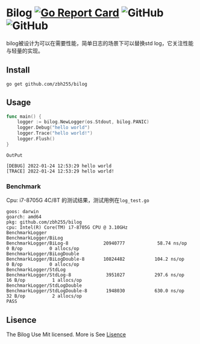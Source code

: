 # Bilog [![Go Report Card](https://goreportcard.com/badge/github.com/zbh255/bilog)](https://goreportcard.com/report/github.com/zbh255/bilog) ![GitHub](https://img.shields.io/github/license/zbh255/bilog) ![GitHub](https://github.com/zbh255/bilog/actions/workflows/go.yml/badge.svg)

bilog被设计为可以在需要性能，简单日志的场景下可以替换std log，它关注性能与轻量的实现。

## Install

```shell
go get github.com/zbh255/bilog
```

## Usage

```go
func main() {
	logger := bilog.NewLogger(os.Stdout, bilog.PANIC)
	logger.Debug("hello world")
	logger.Trace("hello world!")
	logger.Flush()
}
```

`OutPut`

```shell
[DEBUG] 2022-01-24 12:53:29 hello world
[TRACE] 2022-01-24 12:53:29 hello world!
```

### Benchmark

Cpu: i7-8705G 4C/8T 的测试结果，测试用例在`log_test.go`

```shell
goos: darwin
goarch: amd64
pkg: github.com/zbh255/bilog
cpu: Intel(R) Core(TM) i7-8705G CPU @ 3.10GHz
BenchmarkLogger
BenchmarkLogger/BiLog
BenchmarkLogger/BiLog-8         	20940777	        58.74 ns/op	       0 B/op	       0 allocs/op
BenchmarkLogger/BiLogDouble
BenchmarkLogger/BiLogDouble-8   	10824482	       104.2 ns/op	       0 B/op	       0 allocs/op
BenchmarkLogger/StdLog
BenchmarkLogger/StdLog-8        	 3951027	       297.6 ns/op	      16 B/op	       1 allocs/op
BenchmarkLogger/StdLogDouble
BenchmarkLogger/StdLogDouble-8  	 1948030	       630.0 ns/op	      32 B/op	       2 allocs/op
PASS
```

## Lisence

The Bilog Use Mit licensed. More is See [Lisence](https://github.com/zbh255/bilog/blob/main/LICENSE)

